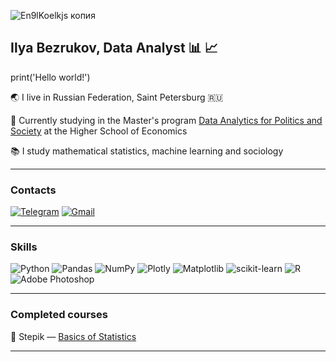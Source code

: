 
![En9lKoelkjs копия](https://github.com/user-attachments/assets/168e55af-6d6c-42e5-b64e-2cffbefe50e1)

## Ilya Bezrukov, Data Analyst :bar_chart: :chart_with_upwards_trend:

print('Hello world!')

:earth_asia: I live in Russian Federation, Saint Petersburg :ru:

:school: Currently studying in the Master's program [Data Analytics for Politics and Society](https://spb.hse.ru/en/ma/daps/) at the Higher School of Economics

:books: I study mathematical statistics, machine learning and sociology

---

### Contacts

[![Telegram](https://img.shields.io/badge/Telegram-2CA5E0?style=for-the-badge&logo=telegram&logoColor=white)](https://t.me/ilyaplunk)
[![Gmail](https://img.shields.io/badge/Gmail-D14836?style=for-the-badge&logo=gmail&logoColor=white)](mailto:stalkerpro100ilya@gmail.com)

---

### Skills

![Python](https://img.shields.io/badge/Python-FFD43B?style=for-the-badge&logo=python&logoColor=blue)
![Pandas](https://img.shields.io/badge/Pandas-2C2D72?style=for-the-badge&logo=pandas&logoColor=white)
![NumPy](https://img.shields.io/badge/Numpy-777BB4?style=for-the-badge&logo=numpy&logoColor=white)
![Plotly](https://img.shields.io/badge/Plotly-239120?style=for-the-badge&logo=plotly&logoColor=white)
![Matplotlib](https://img.shields.io/badge/Matplotlib-ffffff?style=for-the-badge&logo=matplotlib&logoColor=black)
![scikit-learn](https://img.shields.io/badge/scikit--learn-F7931E?style=for-the-badge&logo=scikitlearn&logoColor=white)
![R](https://img.shields.io/badge/R-276DC3?style=for-the-badge&logo=r&logoColor=white)
![Adobe Photoshop](https://img.shields.io/badge/Adobe%20Photoshop-31A8FF?style=for-the-badge&logo=adobephotoshop&logoColor=white)

---

### Completed courses

:apple: Stepik — [Basics of Statistics](https://stepik.org/cert/2546102?lang=en)

---



